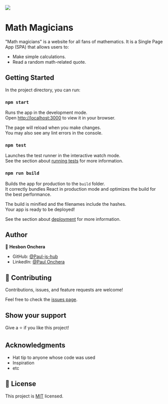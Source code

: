 ![](https://img.shields.io/badge/Microverse-blueviolet)

# Math Magicians

"Math magicians" is a website for all fans of mathematics. It is a Single Page App (SPA) that allows users to:
 - Make simple calculations.
 - Read a random math-related quote.

## Getting Started

In the project directory, you can run:

### `npm start`

Runs the app in the development mode.\
Open [http://localhost:3000](http://localhost:3000) to view it in your browser.

The page will reload when you make changes.\
You may also see any lint errors in the console.

### `npm test`

Launches the test runner in the interactive watch mode.\
See the section about [running tests](https://facebook.github.io/create-react-app/docs/running-tests) for more information.

### `npm run build`

Builds the app for production to the `build` folder.\
It correctly bundles React in production mode and optimizes the build for the best performance.

The build is minified and the filenames include the hashes.\
Your app is ready to be deployed!

See the section about [deployment](https://facebook.github.io/create-react-app/docs/deployment) for more information.


## Author

👤 **Hesbon Onchera**

- GitHub: [@Paul-js-hub](https://github.com/Paul-js-hub/)
- LinkedIn: [@Paul Onchera](https://www.linkedin.com/in/paul-onchera-499a57144/)

## 🤝 Contributing

Contributions, issues, and feature requests are welcome!

Feel free to check the [issues page](../../issues/).

## Show your support

Give a ⭐️ if you like this project!

## Acknowledgments

- Hat tip to anyone whose code was used
- Inspiration
- etc

## 📝 License

This project is [MIT](./MIT.md) licensed.
